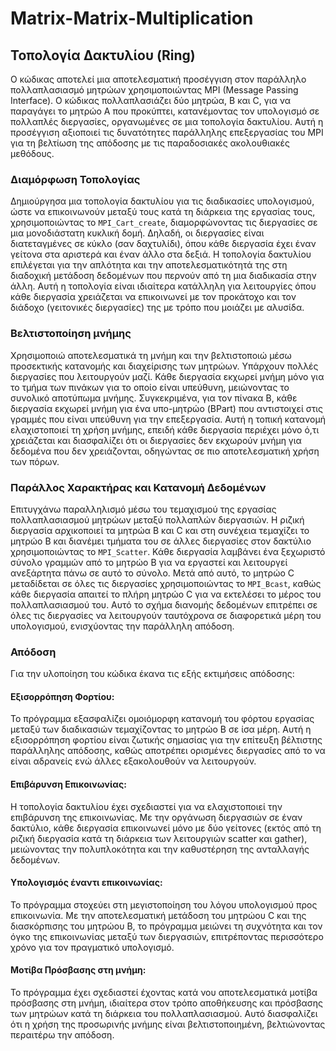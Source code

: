 # Matrix-Matrix-Multiplication

## Τοπολογία Δακτυλίου (Ring)
Ο κώδικας αποτελεί μια αποτελεσματική προσέγγιση στον παράλληλο πολλαπλασιασμό μητρώων χρησιμοποιώντας MPI (Message Passing Interface). Ο κώδικας πολλαπλασιάζει δύο μητρώα, B και C, για να παραγάγει το μητρώο A που προκύπτει, κατανέμοντας τον υπολογισμό σε πολλαπλές διεργασίες, οργανωμένες σε μια τοπολογία δακτυλίου. Αυτή η προσέγγιση αξιοποιεί τις δυνατότητες παράλληλης επεξεργασίας του MPI για τη βελτίωση της απόδοσης με τις παραδοσιακές ακολουθιακές μεθόδους.

### Διαμόρφωση Τοπολογίας
Δημιούργησα μια τοπολογία δακτυλίου για τις διαδικασίες υπολογισμού, ώστε να επικοινωνούν μεταξύ τους κατά τη διάρκεια της εργασίας τους, χρησιμοποιώντας το `MPI_Cart_create`, διαμορφώνοντας τις διεργασίες σε μια μονοδιάστατη κυκλική δομή. Δηλαδή, οι διεργασίες είναι διατεταγμένες σε κύκλο (σαν δαχτυλίδι), όπου κάθε διεργασία έχει έναν γείτονα στα αριστερά και έναν άλλο στα δεξιά. Η τοπολογία δακτυλίου επιλέγεται για την απλότητα και την αποτελεσματικότητά της στη διαδοχική μετάδοση δεδομένων που περνούν από τη μια διαδικασία στην άλλη. Αυτή η τοπολογία είναι ιδιαίτερα κατάλληλη για λειτουργίες όπου κάθε διεργασία χρειάζεται να επικοινωνεί με τον προκάτοχο και τον διάδοχο (γειτονικές διεργασίες) της με τρόπο που μοιάζει με αλυσίδα.

### Βελτιστοποίηση μνήμης
Χρησιμοποιώ αποτελεσματικά τη μνήμη και την βελτιστοποιώ μέσω προσεκτικής κατανομής και διαχείρισης των μητρώων. Υπάρχουν πολλές διεργασίες που λειτουργούν μαζί. Κάθε διεργασία εκχωρεί μνήμη μόνο για το τμήμα των πινάκων για το οποίο είναι υπεύθυνη, μειώνοντας το συνολικό αποτύπωμα μνήμης. Συγκεκριμένα, για τον πίνακα Β, κάθε διεργασία εκχωρεί μνήμη για ένα υπο-μητρώο (BPart) που αντιστοιχεί στις γραμμές που είναι υπεύθυνη για την επεξεργασία. Αυτή η τοπική κατανομή ελαχιστοποιεί τη χρήση μνήμης, επειδή κάθε διεργασία περιέχει μόνο ό,τι χρειάζεται και διασφαλίζει ότι οι διεργασίες δεν εκχωρούν μνήμη για δεδομένα που δεν χρειάζονται, οδηγώντας σε πιο αποτελεσματική χρήση των πόρων.

### Παράλλος Χαρακτήρας και Κατανομή Δεδομένων
Επιτυγχάνω παραλληλισμό μέσω του τεμαχισμού της εργασίας πολλαπλασιασμού μητρώων μεταξύ πολλαπλών διεργασιών.  Η ριζική διεργασία αρχικοποιεί τα μητρώα B και C και στη συνέχεια τεμαχίζει το μητρώο Β και διανέμει τμήματα του σε άλλες διεργασίες στον δακτύλιο χρησιμοποιώντας το `MPI_Scatter`. Κάθε διεργασία λαμβάνει ένα ξεχωριστό σύνολο γραμμών από το μητρώο Β για να εργαστεί και λειτουργεί ανεξάρτητα πάνω σε αυτό το σύνολο. Μετά από αυτό, το μητρώο C μεταδίδεται σε όλες τις διεργασίες χρησιμοποιώντας το `MPI_Bcast`, καθώς κάθε διεργασία απαιτεί το πλήρη μητρώο C για να εκτελέσει το μέρος του πολλαπλασιασμού του. Αυτό το σχήμα διανομής δεδομένων επιτρέπει σε όλες τις διεργασίες να λειτουργούν ταυτόχρονα σε διαφορετικά μέρη του υπολογισμού, ενισχύοντας την παράλληλη απόδοση.

### Απόδοση
Για την υλοποίηση του κώδικα έκανα τις εξής εκτιμήσεις απόδοσης:
#### Εξισορρόπηση Φορτίου: 
Το πρόγραμμα εξασφαλίζει ομοιόμορφη κατανομή του φόρτου εργασίας μεταξύ των διαδικασιών τεμαχίζοντας το μητρώο Β σε ίσα μέρη. Αυτή η εξισορρόπηση φορτίου είναι ζωτικής σημασίας για την επίτευξη βέλτιστης παράλληλης απόδοσης, καθώς αποτρέπει ορισμένες διεργασίες από το να είναι αδρανείς ενώ άλλες εξακολουθούν να λειτουργούν.
#### Επιβάρυνση Επικοινωνίας: 
Η τοπολογία δακτυλίου έχει σχεδιαστεί για να ελαχιστοποιεί την επιβάρυνση της επικοινωνίας. Με την οργάνωση διεργασιών σε έναν δακτύλιο, κάθε διεργασία επικοινωνεί μόνο με δύο γείτονες (εκτός από τη ριζική διεργασία κατά τη διάρκεια των λειτουργιών scatter και gather), μειώνοντας την πολυπλοκότητα και την καθυστέρηση της ανταλλαγής δεδομένων.
#### Υπολογισμός έναντι επικοινωνίας: 
Το πρόγραμμα στοχεύει στη μεγιστοποίηση του λόγου υπολογισμού προς επικοινωνία. Με την αποτελεσματική μετάδοση του μητρώου C και της διασκόρπισης του μητρώου Β, το πρόγραμμα μειώνει τη συχνότητα και τον όγκο της επικοινωνίας μεταξύ των διεργασιών, επιτρέποντας περισσότερο χρόνο για τον πραγματικό υπολογισμό.
#### Μοτίβα Πρόσβασης στη μνήμη: 
Το πρόγραμμα έχει σχεδιαστεί έχοντας κατά νου αποτελεσματικά μοτίβα πρόσβασης στη μνήμη, ιδιαίτερα στον τρόπο αποθήκευσης και πρόσβασης των μητρώων κατά τη διάρκεια του πολλαπλασιασμού. Αυτό διασφαλίζει ότι η χρήση της προσωρινής μνήμης είναι βελτιστοποιημένη, βελτιώνοντας περαιτέρω την απόδοση.


